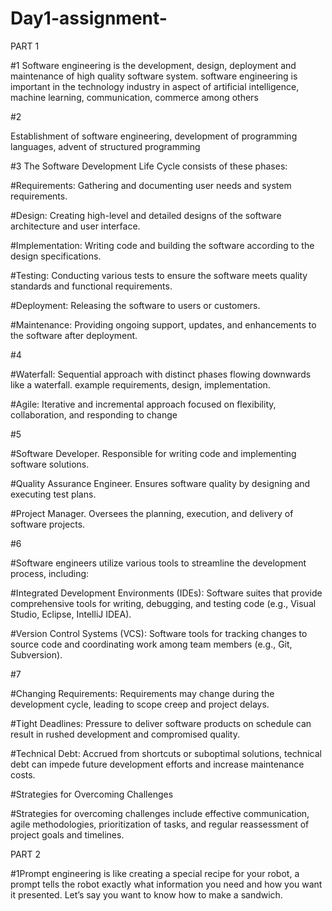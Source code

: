 # Day1-assignment-

PART 1

#1 Software engineering is the development, design, deployment and maintenance of high quality software system. 
software engineering is important in the technology industry in aspect of artificial intelligence, machine learning, communication, commerce among others

#2 

Establishment of software engineering, development of programming languages, advent of structured programming 

#3
The Software Development Life Cycle consists of these phases:

#Requirements: Gathering and documenting user needs and system requirements.

#Design: Creating high-level and detailed designs of the software architecture and user interface.

#Implementation: Writing code and building the software according to the design specifications.

#Testing: Conducting various tests to ensure the software meets quality standards and functional requirements.

#Deployment: Releasing the software to users or customers.

#Maintenance: Providing ongoing support, updates, and enhancements to the software after deployment.


#4

#Waterfall: Sequential approach with distinct phases flowing downwards like a waterfall. example requirements, design, implementation.

#Agile: Iterative and incremental approach focused on flexibility, collaboration, and responding to change

#5

#Software Developer. Responsible for writing code and implementing software solutions.

#Quality Assurance Engineer. Ensures software quality by designing and executing test plans.

#Project Manager. Oversees the planning, execution, and delivery of software projects.

#6

#Software engineers utilize various tools to streamline the development process, including:

#Integrated Development Environments (IDEs): Software suites that provide comprehensive tools for writing, debugging, and testing code (e.g., Visual Studio, Eclipse, IntelliJ IDEA).

#Version Control Systems (VCS): Software tools for tracking changes to source code and coordinating work among team members (e.g., Git, Subversion).

#7

#Changing Requirements: Requirements may change during the development cycle, leading to scope creep and project delays.

#Tight Deadlines: Pressure to deliver software products on schedule can result in rushed development and compromised quality.

#Technical Debt: Accrued from shortcuts or suboptimal solutions, technical debt can impede future development efforts and increase maintenance costs.

#Strategies for Overcoming Challenges

#Strategies for overcoming challenges include effective communication, agile methodologies, prioritization of tasks, and regular reassessment of project goals and timelines.


PART 2

#1Prompt engineering is like creating a special recipe for your robot, a prompt tells the robot exactly what information you need and how you want it presented.
Let’s say you want to know how to make a sandwich.
